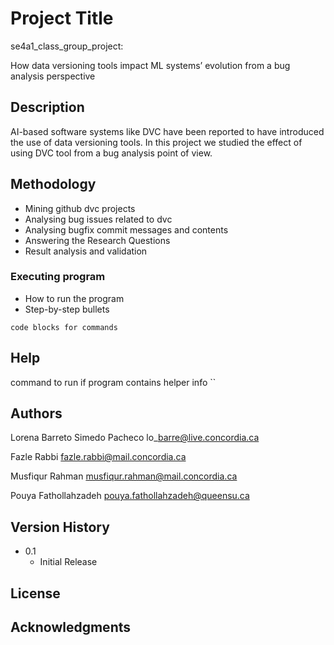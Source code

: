 # Project Title
se4a1_class_group_project:

 How data versioning tools impact ML systems’ evolution from a bug analysis perspective

## Description

AI-based software systems like DVC have been reported to have introduced the use of data versioning tools.
In this project we studied the effect of using DVC tool from a bug analysis point of view.

## Methodology

* Mining github dvc projects 
* Analysing bug issues related to dvc
* Analysing bugfix commit messages and contents
* Answering the Research Questions
* Result analysis and validation 


### Executing program

* How to run the program
* Step-by-step bullets
```
code blocks for commands
```

## Help

command to run if program contains helper info
``


## Authors
Lorena Barreto Simedo Pacheco
lo\_barre@live.concordia.ca

Fazle Rabbi
fazle.rabbi@mail.concordia.ca

Musfiqur Rahman
musfiqur.rahman@mail.concordia.ca

Pouya Fathollahzadeh
pouya.fathollahzadeh@queensu.ca

## Version History

* 0.1
    * Initial Release

## License


## Acknowledgments



